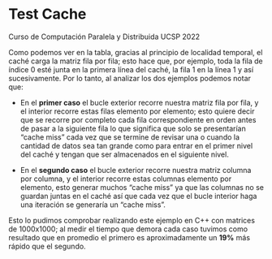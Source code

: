 # Test Cache
Curso de Computación Paralela y Distribuida UCSP 2022

Como podemos ver en la tabla, gracias al principio de localidad temporal, el caché carga la matriz fila por fila; esto hace que, por ejemplo, toda la fila de índice 0 esté junta en la primera línea del caché, la fila 1 en la línea 1 y así sucesivamente. Por lo tanto, al analizar los dos ejemplos podemos notar que:

- En el **primer caso** el bucle exterior recorre nuestra matriz fila por fila, y el interior recorre estas filas elemento por elemento; esto quiere decir que se recorre por completo cada fila correspondiente en orden antes de pasar a la siguiente fila lo que significa que solo se presentarían “cache miss” cada vez que se termine de revisar una o cuando la cantidad de datos sea tan grande como para entrar en el primer nivel del caché y tengan que ser almacenados en el siguiente nivel.

- En el **segundo caso** el bucle exterior recorre nuestra matriz columna por columna, y el interior recorre estas columnas elemento por elemento, esto generar muchos “cache miss” ya que las columnas no se guardan juntas en el caché así que cada vez que el bucle interior haga una iteración se generaría un “cache miss”.

Esto lo pudimos comprobar realizando este ejemplo en C++ con matrices de 1000x1000; al medir el tiempo que demora cada caso tuvimos como resultado que en promedio el primero es aproximadamente un **19%** más rápido que el segundo.

